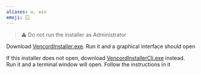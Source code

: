 ```yaml
---
aliases: w, win
emoji: 🪟
---
```


> ⚠️ Do not run the installer as Administrator

Download [VencordInstaller.exe](https://github.com/Vencord/Installer/releases/latest/download/VencordInstaller.exe). Run it and a graphical interface should open

If this installer does not open, download [VencordInstallerCli.exe](https://github.com/Vencord/Installer/releases/latest/download/VencordInstallerCli.exe) instead.
Run it and a terminal window will open. Follow the instructions in it
